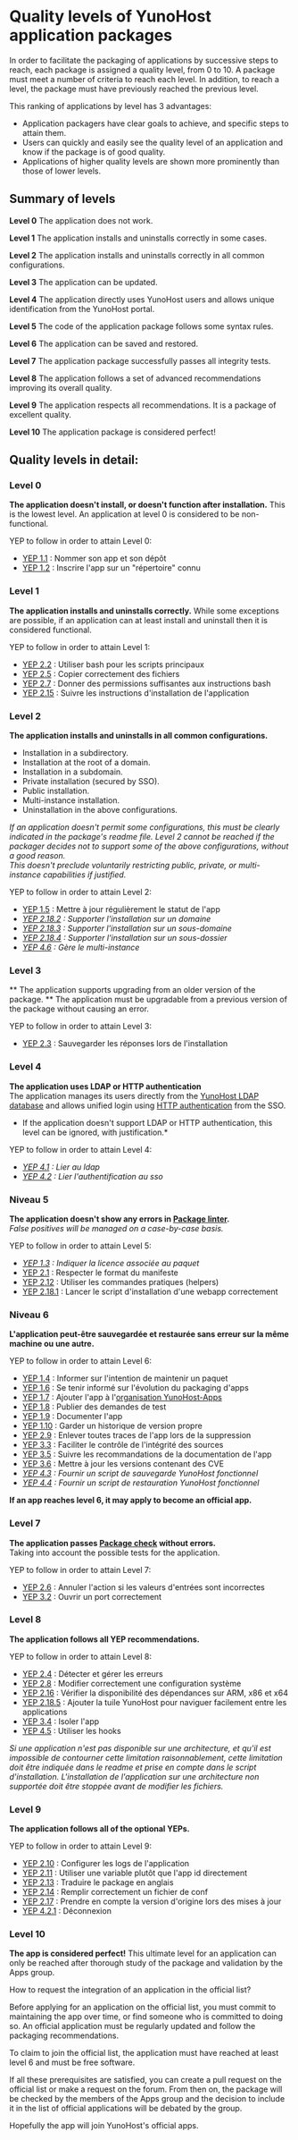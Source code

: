 # Quality levels of YunoHost application packages
In order to facilitate the packaging of applications by successive steps to reach, each package is assigned a quality level, from 0 to 10.
A package must meet a number of criteria to reach each level. In addition, to reach a level, the package must have previously reached the previous level.

This ranking of applications by level has 3 advantages:
- Application packagers have clear goals to achieve, and specific steps to attain them.
- Users can quickly and easily see the quality level of an application and know if the package is of good quality.
- Applications of higher quality levels are shown more prominently than those of lower levels.

## Summary of levels

**Level 0**
The application does not work.

**Level 1**
The application installs and uninstalls correctly in some cases.

**Level 2**
The application installs and uninstalls correctly in all common configurations.

**Level 3**
The application can be updated.

**Level 4**
The application directly uses YunoHost users and allows unique identification from the YunoHost portal.

**Level 5**
The code of the application package follows some syntax rules.

**Level 6**
The application can be saved and restored.

**Level 7**
The application package successfully passes all integrity tests.

**Level 8**
The application follows a set of advanced recommendations improving its overall quality.

**Level 9**
The application respects all recommendations. It is a package of excellent quality.

**Level 10**
The application package is considered perfect!

## Quality levels in detail:

### Level 0
**The application doesn't install, or doesn't function after installation.**
This is the lowest level.  An application at level 0 is considered to be non-functional. 

YEP to follow in order to attain Level 0:
- [YEP 1.1](https://github.com/YunoHost/doc/blob/master/packaging_apps_guidelines_fr.md#yep-11---nommer-son-app-et-son-d%C3%A9pot---valid%C3%A9--manuel--notworking-) : Nommer son app et son dépôt
- [YEP 1.2](https://github.com/YunoHost/doc/blob/master/packaging_apps_guidelines_fr.md#yep-12---inscrire-lapp-sur-un-r%C3%A9pertoire-connu---valid%C3%A9--manuel--notworking-) : Inscrire l'app sur un "répertoire" connu

### Level 1
**The application installs and uninstalls correctly.**
While some exceptions are possible, if an application can at least install and uninstall then it is considered functional.

YEP to follow in order to attain Level 1:
- [YEP 2.2](https://github.com/YunoHost/doc/blob/master/packaging_apps_guidelines_fr.md#yep-22---utiliser-bash-pour-les-scripts-principaux---valid%C3%A9--auto--working-) : Utiliser bash pour les scripts principaux
- [YEP 2.5](https://github.com/YunoHost/doc/blob/master/packaging_apps_guidelines_fr.md#yep-25---copier-correctement-des-fichiers----brouillon--manuel--working-) : Copier correctement des fichiers
- [YEP 2.7](https://github.com/YunoHost/doc/blob/master/packaging_apps_guidelines_fr.md#yep-27---donner-des-permissions-suffisantes-aux-instructions-bash----valid%C3%A9--auto--working-) : Donner des permissions suffisantes aux instructions bash
- [YEP 2.15](https://github.com/YunoHost/doc/blob/master/packaging_apps_guidelines_fr.md#yep-215---v%C3%A9rifier-les-param%C3%A8tres-saisies-par-lutilisateur----valid%C3%A9--manuel--official-) : Suivre les instructions d'installation de l'application

### Level 2
**The application installs and uninstalls in all common configurations.**
- Installation in a subdirectory.
- Installation at the root of a domain.
- Installation in a subdomain.
- Private installation (secured by SSO).
- Public installation.
- Multi-instance installation.
- Uninstallation in the above configurations.

*If an application doesn't permit some configurations, this must be clearly indicated in the package's readme file.  Level 2 cannot be reached if the packager decides not to support some of the above configurations, without a good reason.*  
*This doesn't preclude voluntarily restricting public, private, or multi-instance capabilities if justified.*

YEP to follow in order to attain Level 2:
- [YEP 1.5](https://github.com/YunoHost/doc/blob/master/packaging_apps_guidelines_fr.md#yep-15---mettre-%C3%A0-jour-r%C3%A9guli%C3%A8rement-le-statut-de-lapp---brouillon--manuel--working-) : Mettre à jour régulièrement le statut de l'app
- *[YEP 2.18.2](https://github.com/YunoHost/doc/blob/master/packaging_apps_guidelines_fr.md#yep-2182---supporter-linstallation-sur-un-domaine----valid%C3%A9--auto--working-) : Supporter l'installation sur un domaine*
- *[YEP 2.18.3](https://github.com/YunoHost/doc/blob/master/packaging_apps_guidelines_fr.md#yep-2183---supporter-linstallation-sur-un-sous-domaine----valid%C3%A9--auto--working-) : Supporter l'installation sur un sous-domaine*
- *[YEP 2.18.4](https://github.com/YunoHost/doc/blob/master/packaging_apps_guidelines_fr.md#yep-2184---supporter-linstallation-sur-un-sous-dossier----valid%C3%A9--auto--official-) : Supporter l'installation sur un sous-dossier*
- *[YEP 4.6](https://github.com/YunoHost/doc/blob/master/packaging_apps_guidelines_fr.md#yep-46---g%C3%A8re-le-multi-instance----valid%C3%A9--manuel--optional-) : Gère le multi-instance*

### Level 3
** The application supports upgrading from an older version of the package. **
The application must be upgradable from a previous version of the package without causing an error.

YEP to follow in order to attain Level 3:
- [YEP 2.3](https://github.com/YunoHost/doc/blob/master/packaging_apps_guidelines_fr.md#yep-23---sauvegarder-les-r%C3%A9ponses-lors-de-linstallation---valid%C3%A9--manuel--working-) : Sauvegarder les réponses lors de l'installation

### Level 4
**The application uses LDAP or HTTP authentication**  
The application manages its users directly from the [YunoHost LDAP database](https://github.com/YunoHost/SSOwat/blob/366dd6c4438e6550f7438c36893690b628340185/config.lua#L50-L53) and allows unified login using [HTTP authentication](https://fr.wikipedia.org/wiki/Authentification_HTTP) from the SSO.

* If the application doesn't support LDAP or HTTP authentication, this level can be ignored, with justification.*

YEP to follow in order to attain Level 4:
- *[YEP 4.1](https://github.com/YunoHost/doc/blob/master/packaging_apps_guidelines_fr.md#yep-41---lier-au-ldap----valid%C3%A9--manuel--official-) : Lier au ldap*
- *[YEP 4.2](https://github.com/YunoHost/doc/blob/master/packaging_apps_guidelines_fr.md#yep-42---lier-lauthentification-au-sso----valid%C3%A9--manuel--official-) : Lier l'authentification au sso*

### Niveau 5
**The application doesn't show any errors in [Package linter](https://github.com/YunoHost/package_linter).**  
*False positives will be managed on a case-by-case basis.*

YEP to follow in order to attain Level 5:
- *[YEP 1.3](https://github.com/YunoHost/doc/blob/master/packaging_apps_guidelines_fr.md#yep-13---indiquer-la-licence-associ%C3%A9e-au-paquet---valid%C3%A9--auto--working-) : Indiquer la licence associée au paquet*
- [YEP 2.1](https://github.com/YunoHost/doc/blob/master/packaging_apps_guidelines_fr.md#yep-21---respecter-le-format-du-manifeste---valid%C3%A9--auto--inprogress-) : Respecter le format du manifeste
- [YEP 2.12](https://github.com/YunoHost/doc/blob/master/packaging_apps_guidelines_fr.md#yep-212---utiliser-les-commandes-pratiques-helpers---valid%C3%A9--auto--official-) : Utiliser les commandes pratiques (helpers)
- [YEP 2.18.1](https://github.com/YunoHost/doc/blob/master/packaging_apps_guidelines_fr.md#yep-2181---lancer-le-script-dinstallation-dune-webapp-correctement----valid%C3%A9--manuel--working-) : Lancer le script d'installation d'une webapp correctement

### Niveau 6
**L'application peut-être sauvegardée et restaurée sans erreur sur la même machine ou une autre.**  

YEP to follow in order to attain Level 6:
- [YEP 1.4](https://github.com/YunoHost/doc/blob/master/packaging_apps_guidelines_fr.md#yep-14---informer-sur-lintention-de-maintenir-un-paquet----brouillon--manuel--working-) : Informer sur l'intention de maintenir un paquet
- [YEP 1.6](https://github.com/YunoHost/doc/blob/master/packaging_apps_guidelines_fr.md#yep-16---se-tenir-inform%C3%A9-sur-l%C3%A9volution-du-packaging-dapps---valid%C3%A9--manuel--official-) : Se tenir informé sur l'évolution du packaging d'apps
- [YEP 1.7](https://github.com/YunoHost/doc/blob/master/packaging_apps_guidelines_fr.md#yep-17---ajouter-lapp-%C3%A0-lorganisation-yunohost-apps---valid%C3%A9--manuel--official-) : Ajouter l'app à l'[organisation YunoHost-Apps](https://github.com/YunoHost-Apps)
- [YEP 1.8](https://github.com/YunoHost/doc/blob/master/packaging_apps_guidelines_fr.md#yep-18---publier-des-demandes-de-test---valid%C3%A9--manuel--official-) : Publier des demandes de test
- [YEP 1.9](https://github.com/YunoHost/doc/blob/master/packaging_apps_guidelines_fr.md#yep-19---documenter-lapp---valid%C3%A9--auto--official-) : Documenter l'app
- [YEP 1.10](https://github.com/YunoHost/doc/blob/master/packaging_apps_guidelines_fr.md#yep-110---garder-un-historique-de-version-propre----brouillon--manuel--official-) : Garder un historique de version propre
- [YEP 2.9](https://github.com/YunoHost/doc/blob/master/packaging_apps_guidelines_fr.md#yep-29---enlever-toutes-traces-de-lapp-lors-de-la-suppression----brouillon--manuel--working-) : Enlever toutes traces de l'app lors de la suppression
- [YEP 3.3](https://github.com/YunoHost/doc/blob/master/packaging_apps_guidelines_fr.md#yep-33---faciliter-le-contr%C3%B4le-de-lint%C3%A9grit%C3%A9-des-sources----brouillon--manuel--official-) : Faciliter le contrôle de l'intégrité des sources
- [YEP 3.5](https://github.com/YunoHost/doc/blob/master/packaging_apps_guidelines_fr.md#yep-35---suivre-les-recommendations-de-la-documentation-de-lapp----valid%C3%A9--manuel--official-) : Suivre les recommandations de la documentation de l'app
- [YEP 3.6](https://github.com/YunoHost/doc/blob/master/packaging_apps_guidelines_fr.md#yep-36---mettre-%C3%A0-jour-les-versions-contenant-des-cve----draft--manuel--official-) : Mettre à jour les versions contenant des CVE
- *[YEP 4.3](https://github.com/YunoHost/doc/blob/master/packaging_apps_guidelines_fr.md#yep-43---fournir-un-script-de-sauvegarde-yunohost-fonctionnel----valid%C3%A9--auto--official-) : Fournir un script de sauvegarde YunoHost fonctionnel*
- *[YEP 4.4](https://github.com/YunoHost/doc/blob/master/packaging_apps_guidelines_fr.md#yep-44---fournir-un-script-de-restauration-yunohost-fonctionnel----valid%C3%A9--auto--official-) : Fournir un script de restauration YunoHost fonctionnel*

**If an app reaches level 6, it may apply to become an official app.**

### Level 7
**The application passes [Package check](https://github.com/YunoHost/package_check) without errors.**  
Taking into account the possible tests for the application.

YEP to follow in order to attain Level 7:
- [YEP 2.6](https://github.com/YunoHost/doc/blob/master/packaging_apps_guidelines_fr.md#yep-26---annuler-laction-si-les-valeurs-dentr%C3%A9es-sont-incorrectes----valid%C3%A9--manuel--working-) : Annuler l'action si les valeurs d'entrées sont incorrectes
- [YEP 3.2](https://github.com/YunoHost/doc/blob/master/packaging_apps_guidelines_fr.md#yep-32---ouvrir-un-port-correctement----brouillon--manuel--working-) : Ouvrir un port correctement

### Level 8
**The application follows all YEP recommendations.**

YEP to follow in order to attain Level 8:
- [YEP 2.4](https://github.com/YunoHost/doc/blob/master/packaging_apps_guidelines_fr.md#yep-24---d%C3%A9tecter-et-g%C3%A9rer-les-erreurs---brouillon--manuel--working-) : Détecter et gérer les erreurs
- [YEP 2.8](https://github.com/YunoHost/doc/blob/master/packaging_apps_guidelines_fr.md#yep-28---modifier-correctement-une-configuration-syst%C3%A8me----brouillon--manuel--working-) : Modifier correctement une configuration système
- [YEP 2.16](https://github.com/YunoHost/doc/blob/master/packaging_apps_guidelines_fr.md#yep-216---v%C3%A9rifier-la-disponibilit%C3%A9-des-d%C3%A9pendances-sur-arm-x86-et-x64----valid%C3%A9--manuel--official-) : Vérifier la disponibilité des dépendances sur ARM, x86 et x64
- [YEP 2.18.5](https://github.com/YunoHost/doc/blob/master/packaging_apps_guidelines_fr.md#yep-2185---ajouter-la-tuile-yunohost-pour-naviguer-facilement-entre-les-applications----valid%C3%A9--manuel--official-) : Ajouter la tuile YunoHost pour naviguer facilement entre les applications
- [YEP 3.4](https://github.com/YunoHost/doc/blob/master/packaging_apps_guidelines_fr.md#yep-34---isoler-lapp----brouillon--manuel--official-) : Isoler l'app
- [YEP 4.5](https://github.com/YunoHost/doc/blob/master/packaging_apps_guidelines_fr.md#yep-45---utiliser-les-hooks----valid%C3%A9--manuel--optional-) : Utiliser les hooks

*Si une application n'est pas disponible sur une architecture, et qu'il est impossible de contourner cette limitation raisonnablement, cette limitation doit être indiquée dans le readme et prise en compte dans le script d'installation. L'installation de l'application sur une architecture non supportée doit être stoppée avant de modifier les fichiers.*

### Level 9
**The application follows all of the optional YEPs.**

YEP to follow in order to attain Level 9:
- [YEP 2.10](https://github.com/YunoHost/doc/blob/master/packaging_apps_guidelines_fr.md#yep-210---configurer-les-logs-de-lapplication----brouillon--manuel--working-) : Configurer les logs de l'application
- [YEP 2.11](https://github.com/YunoHost/doc/blob/master/packaging_apps_guidelines_fr.md#yep-211---utiliser-une-variable-plut%C3%B4t-que-lapp-id-directement---valid%C3%A9--manuel--official-) : Utiliser une variable plutôt que l'app id directement
- [YEP 2.13](https://github.com/YunoHost/doc/blob/master/packaging_apps_guidelines_fr.md#yep-213---traduire-le-package-en-anglais----brouillon--manuel--official-) : Traduire le package en anglais
- [YEP 2.14](https://github.com/YunoHost/doc/blob/master/packaging_apps_guidelines_fr.md#yep-214---remplir-correctement-un-fichier-de-conf----brouillon--manuel--official-) : Remplir correctement un fichier de conf
- [YEP 2.17](https://github.com/YunoHost/doc/blob/master/packaging_apps_guidelines_fr.md#yep-217---prendre-en-compte-la-version-dorigine-lors-des-mises-%C3%A0-jour----valid%C3%A9--manuel--official-) : Prendre en compte la version d'origine lors des mises à jour
- [YEP 4.2.1](https://github.com/YunoHost/doc/blob/master/packaging_apps_guidelines_fr.md#yep-421---d%C3%A9connexion----valid%C3%A9--manuel--official-) : Déconnexion

### Level 10
**The app is considered perfect!**
This ultimate level for an application can only be reached after thorough study of the package and validation by the Apps group.

How to request the integration of an application in the official list?

Before applying for an application on the official list, you must commit to maintaining the app over time, or find someone who is committed to doing so.
An official application must be regularly updated and follow the packaging recommendations.

To claim to join the official list, the application must have reached at least level 6 and must be free software.

If all these prerequisites are satisfied, you can create a pull request on the official list or make a request on the forum.
From then on, the package will be checked by the members of the Apps group and the decision to include it in the list of official applications will be debated by the group.

Hopefully the app will join YunoHost's official apps.
